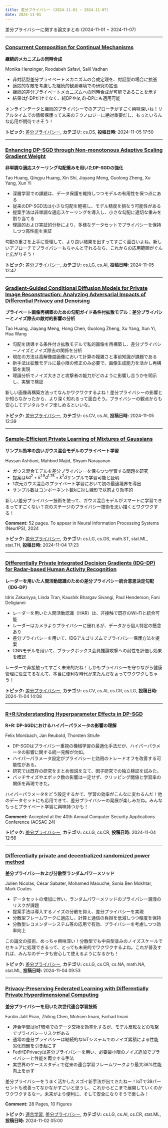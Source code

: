 ```yaml
---
title: 差分プライバシー (2024-11-01 ~ 2024-11-07)
date: 2024-11-01
---
```


差分プライバシーに関する論文まとめ (2024-11-01 ~ 2024-11-07)


- - -

### [Concurrent Composition for Continual Mechanisms](http://arxiv.org/abs/2411.03299)

**継続的メカニズムの同時合成**

Monika Henzinger, Roodabeh Safavi, Salil Vadhan

- 非対話型差分プライベートメカニズムの合成定理を、対話型の場合に拡張
- 適応的な敵を考慮した継続的観測環境での研究の拡張
- 継続的差分プライベートメカニズムへの同時合成が可能であることを示す
- 結果は$f$-DPだけでなく、純DPや$(\epsilon, \delta)$-DPにも適用可能

オンラインデータと継続的プライバシーでのアプローチがすごく興味深いね！リアルタイムでの情報保護って未来のテクノロジーに絶対重要だし、もっといろんな応用が期待できそう！



**トピック:** [差分プライバシー](../../dp), **カテゴリ:** cs.DS, **投稿日時:** 2024-11-05 17:50


- - -

### [Enhancing DP-SGD through Non-monotonous Adaptive Scaling Gradient Weight](http://arxiv.org/abs/2411.03059)

**非単調な適応スケーリング勾配重みを用いたDP-SGDの強化**

Tao Huang, Qingyu Huang, Xin Shi, Jiayang Meng, Guolong Zheng, Xu Yang, Xun Yi

- 深層学習での課題は、データ保護を維持しつつモデルの有用性を保つ点にある
- 従来のDP-SGD法は小さな勾配を軽視し、モデル精度を損なう可能性がある
- 提案手法は非単調な適応スケーリングを導入し、小さな勾配に適切な重みを割り当てる
- 理論的および実証的分析により、多様なデータセットでプライバシーを保持しつつ高性能を実証

勾配の重さを上手に管理して、より良い結果を出すってすごく面白いよね。新しいアプローチでプライバシーもちゃんと守れるなら、これからの応用範囲がぐんと広がりそう！



**トピック:** [差分プライバシー](../../dp), **カテゴリ:** cs.LG, cs.AI, **投稿日時:** 2024-11-05 12:47


- - -

### [Gradient-Guided Conditional Diffusion Models for Private Image Reconstruction: Analyzing Adversarial Impacts of Differential Privacy and Denoising](http://arxiv.org/abs/2411.03053)

**プライベート画像再構築のための勾配ガイド条件付拡散モデル：差分プライバシーとノイズ除去の敵対的影響の分析**

Tao Huang, Jiayang Meng, Hong Chen, Guolong Zheng, Xu Yang, Xun Yi, Hua Wang

- 勾配を誘導する条件付き拡散モデルで私的画像を再構築し、差分プライバシーノイズとノイズ除去の関係を分析
- 現在の方法は高解像度画像において計算の複雑さと事前知識が課題である
- 新手法は拡散モデルに最小限の修正のみ必要で、画像生成能力を活かし再構築を実現
- 理論分析でノイズ大きさと攻撃者の能力がどのように影響し合うかを明示し、実験で検証

新しい画像再構築方法ってなんかワクワクするよね！差分プライバシーの影響とか知らなかったから、より深く知れるって面白そう。プライバシーの観点からも安心してデジタルライフ楽しめるといいな。



**トピック:** [差分プライバシー](../../dp), **カテゴリ:** cs.CV, cs.AI, **投稿日時:** 2024-11-05 12:39


- - -

### [Sample-Efficient Private Learning of Mixtures of Gaussians](http://arxiv.org/abs/2411.02298)

**サンプル効率の良いガウス混合モデルのプライベート学習**

Hassan Ashtiani, Mahbod Majid, Shyam Narayanan

- ガウス混合モデルを差分プライバシーを保ちつつ学習する問題を研究
- 提案は$kd^2 + k^{1.5} d^{1.75} + k^2 d$サンプルで学習可能と証明
- 1次元ガウス混合のプライベート学習において初の最適境界を導出
- サンプル数はコンポーネント数$k$に対し線形で以前より効率的

新しい差分プライバシー技術を使って、ガウス混合モデルがスマートに学習できるってすごくない？次のステージのプライバシー技術を思い描くとワクワクする！

**Comment:** 52 pages. To appear in Neural Information Processing Systems   (NeurIPS), 2024

**トピック:** [差分プライバシー](../../dp), **カテゴリ:** cs.LG, cs.DS, math.ST, stat.ML, stat.TH, **投稿日時:** 2024-11-04 17:23


- - -

### [Differentially Private Integrated Decision Gradients (IDG-DP) for Radar-based Human Activity Recognition](http://arxiv.org/abs/2411.02099)

**レーダーを用いた人間活動認識のための差分プライバシー統合意思決定勾配（IDG-DP）**

Idris Zakariyya, Linda Tran, Kaushik Bhargav Sivangi, Paul Henderson, Fani Deligianni

- レーダーを用いた人間活動認識（HAR）は、非接触で既存のWi-Fiと統合可能
- レーダーはカメラよりプライバシーに優れるが、データから個人特定の懸念あり
- 差分プライバシーを用いて、IDGアルゴリズムでプライバシー保護方法を提案
- CNNモデルを用いて、ブラックボックス会員推論攻撃への耐性を評価し効果を確認

レーダーで非接触ってすごく未来的だね！しかもプライバシーを守りながら健康管理に役立てるなんて、本当に便利な時代が来たんだなぁってワクワクしちゃう！



**トピック:** [差分プライバシー](../../dp), **カテゴリ:** cs.CV, cs.AI, cs.CR, cs.LG, **投稿日時:** 2024-11-04 14:08


- - -

### [R+R:Understanding Hyperparameter Effects in DP-SGD](http://arxiv.org/abs/2411.02051)

**R+R: DP-SGDにおけるハイパーパラメータの影響の理解**

Felix Morsbach, Jan Reubold, Thorsten Strufe

- DP-SGDはプライバシー重視の機械学習の最適化手法だが、ハイパーパラメータの影響に関する統一見解が欠如。
- ハイパーパラメータ設定がプライバシーと効用のトレードオフを改善する可能性がある。
- 研究では既存の研究をまとめ仮説を立て、因子研究での独立検証を試みた。
- バッチサイズやエポック数の影響は一定せず、クリッピング閾値と学習率の関係を再現できた。

ハイパーパラメータをどう設定するかで、学習の効率がこんなに変わるんだ！他のデータセットにも応用できて、差分プライバシーの発展が楽しみだね。みんなもっとプライベート学習に興味持つかも！

**Comment:** Accepted at the 40th Annual Computer Security Applications Conference   (ACSAC 24)

**トピック:** [差分プライバシー](../../dp), **カテゴリ:** cs.LG, cs.CR, **投稿日時:** 2024-11-04 12:56


- - -

### [Differentially private and decentralized randomized power method](http://arxiv.org/abs/2411.01931)

**差分プライバシーおよび分散型ランダムパワーメソッド**

Julien Nicolas, César Sabater, Mohamed Maouche, Sonia Ben Mokhtar, Mark Coates

- データセットの増加に伴い、ランダムパワーメソッドのプライバシー漏洩のリスクが課題
- 提案手法は導入するノイズの分散を抑え、差分プライバシーを実現
- 分散型フレームワークに適応し、計算と通信の負担を低減しつつ精度を保持
- 分散型レコメンダーシステム等の応用で有効、プライバシーを考慮しつつ効率向上

この論文の技術、めっちゃ興味深い！分散型でも中央型並みのノイズスケールでセキュアに処理できるって、とっても未来的でワクワクするよね。これが普及すれば、みんなのデータも安心して使えるようになるかも！



**トピック:** [差分プライバシー](../../dp), **カテゴリ:** cs.LG, cs.CR, cs.NA, math.NA, stat.ML, **投稿日時:** 2024-11-04 09:53


- - -

### [Privacy-Preserving Federated Learning with Differentially Private Hyperdimensional Computing](http://arxiv.org/abs/2411.01140)

**差分プライバシーを用いた次世代連合学習技術**

Fardin Jalil Piran, Zhiling Chen, Mohsen Imani, Farhad Imani

- 連合学習はIoT環境でのデータ交換を効率化するが、モデル反転などの攻撃でプライバシーリスクがある
- 通常の差分プライバシーは継続的なIoTシステムでのノイズ累積による性能劣化問題を引き起こす
- FedHDPrivacyは差分プライバシーを用い、必要最小限のノイズ追加でプライバシーと性能を両立する手法
- 実世界のケーススタディで従来の連合学習フレームワークより最大38%性能向上を示す

差分プライバシーをうまく活かしたスゴイ新手法が出てきたねー！IoTで39パーセントも改善ってなかなかすごいと思うし、これからどこまで展開していくのかワクワクするなー。未来がより便利に、そして安全になりそうで楽しみ！

**Comment:** 28 Pages, 10 Figures

**トピック:** [連合学習](../../fl), [差分プライバシー](../../dp), **カテゴリ:** cs.LG, cs.AI, cs.CR, stat.ML, **投稿日時:** 2024-11-02 05:00
